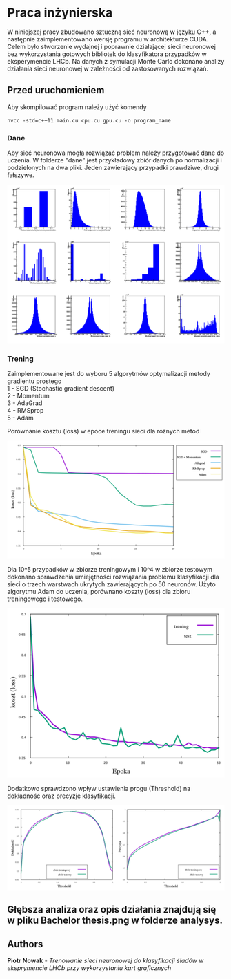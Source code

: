 # Praca inżynierska

W niniejszej pracy zbudowano sztuczną sieć neuronową w języku C++, a następnie zaimplementowano wersję programu w architekturze CUDA. Celem było stworzenie wydajnej i poprawnie działającej sieci neuronowej bez wykorzystania gotowych bibliotek do klasyfikatora przypadków w eksperymencie LHCb. Na danych z symulacji Monte Carlo dokonano analizy działania sieci neuronowej w zależności od zastosowanych rozwiązań.


## Przed uruchomieniem

Aby skompilować program należy użyć komendy
```
nvcc -std=c++11 main.cu cpu.cu gpu.cu -o program_name
```

### Dane

Aby sieć neuronowa mogła rozwiązać problem należy przygotować dane do uczenia. W folderze "dane" jest przykładowy zbiór danych po normalizacji i podzielonych na dwa pliki. Jeden zawierający przypadki prawdziwe, drugi fałszywe. 

<p align="center">
  <img src="https://github.com/PiotrWNowak/Deep-Neural-Network-LHCb-/raw/master/analysys/images/1.png">
</p>

### Trening

Zaimplementowane jest do wyboru 5 algorytmów optymalizacji metody gradientu prostego <br />
1 - SGD (Stochastic gradient descent) <br />
2 - Momentum <br />
3 - AdaGrad <br />
4 - RMSprop <br />
5 - Adam <br />

Porównanie kosztu (loss) w epoce treningu sieci dla różnych metod
<p align="center">
  <img src="https://github.com/PiotrWNowak/Deep-Neural-Network-LHCb-/raw/master/analysys/images/2.png">
</p>

Dla 10^5 przypadków w zbiorze treningowym i 10^4 w zbiorze testowym dokonano sprawdzenia
umiejętności rozwiązania problemu klasyfikacji dla sieci o trzech warstwach ukrytych zawierających po 50 neuronów. Użyto algorytmu Adam do uczenia, porównano koszty (loss) dla zbioru treningowego i testowego.
<p align="center">
  <img src="https://github.com/PiotrWNowak/Deep-Neural-Network-LHCb-/raw/master/analysys/images/3.png">
</p>

Dodatkowo sprawdzono wpływ ustawienia progu (Threshold) na dokładność oraz precyzje klasyfikacji.
<p align="center">
  <img src="https://github.com/PiotrWNowak/Deep-Neural-Network-LHCb-/raw/master/analysys/images/4.png">
</p>

## Głębsza analiza oraz opis działania znajdują się w pliku Bachelor thesis.png w folderze analysys.

## Authors

**Piotr Nowak** - *Trenowanie sieci neuronowej do klasyfikacji śladów w eksprymencie LHCb przy wykorzystaniu kart graficznych* 
